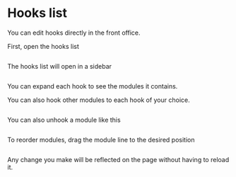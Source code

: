 # Hooks list

You can edit hooks directly in the front office.

First, open the hooks list

<img srcset="/devtools/images/hooks-list-icon.jpg 2x" class="border">

The hooks list will open in a sidebar

<img srcset="/devtools/images/hooks-list.jpg 2x" class="border">

You can expand each hook to see the modules it contains.

You can also hook other modules to each hook of your choice.

<img srcset="/devtools/images/modules-list.jpg 2x" class="border">

You can also unhook a module like this

<img srcset="/devtools/images/unhook-icon.jpg 2x" class="border">

To reorder modules, drag the module line to the desired position

<img srcset="/devtools/images/reorder-modules.jpg 2x" class="border">

Any change you make will be reflected on the page without having to reload it.
